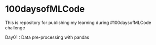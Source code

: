 # 100daysofMLCode

This is repository for publishing my learning during  #100daysofMLCode challenge

Day01 : Data pre-processing with pandas